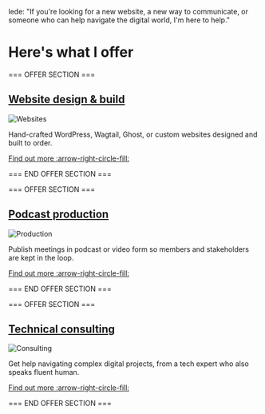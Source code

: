 lede: "If you're looking for a new website, a new way to communicate, or someone who can help navigate the digital world, I'm here to help."

# Here's what I offer

=== OFFER SECTION ===

## [Website design & build](/websites/)

![Websites](img/services-websites.jpg)

Hand-crafted WordPress, Wagtail, Ghost, or custom websites designed and built to order.

[Find out more :arrow-right-circle-fill:](/websites/)

=== END OFFER SECTION ===

=== OFFER SECTION ===

## [Podcast production](/podcasts/)

![Production](img/services-production.jpg)

Publish meetings in podcast or video form so members and stakeholders are kept in the loop.

[Find out more :arrow-right-circle-fill:](/podcasts/)

=== END OFFER SECTION ===

=== OFFER SECTION ===

## [Technical consulting](/consulting/)

![Consulting](img/services-consulting.jpg)

Get help navigating complex digital projects, from a tech expert who also speaks fluent human.

[Find out more :arrow-right-circle-fill:](/consulting/)

=== END OFFER SECTION ===
